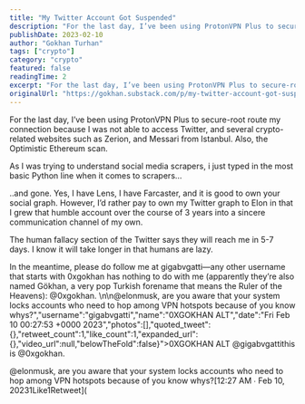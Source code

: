 ```yaml
---
title: "My Twitter Account Got Suspended"
description: "For the last day, I’ve been using ProtonVPN Plus to secure-root route my connection because I was not able to access Twitter, and several crypto-related websites such as Zerion, and Messari from Istanbul."
publishDate: 2023-02-10
author: "Gokhan Turhan"
tags: ["crypto"]
category: "crypto"
featured: false
readingTime: 2
excerpt: "For the last day, I’ve been using ProtonVPN Plus to secure-root route my connection because I was not able to access Twitter, and several crypto-related websites such as Zerion, and Messari from..."
originalUrl: "https://gokhan.substack.com/p/my-twitter-account-got-suspended"
---
```


For the last day, I’ve been using ProtonVPN Plus to secure-root route my connection because I was not able to access Twitter, and several crypto-related websites such as Zerion, and Messari from Istanbul. Also, the Optimistic Ethereum scan.

As I was trying to understand social media scrapers, i just typed in the most basic Python line when it comes to scrapers…

..and gone. Yes, I have Lens, I have Farcaster, and it is good to own your social graph. However, I’d rather pay to own my Twitter graph to Elon in that I grew that humble account over the course of 3 years into a sincere communication channel of my own.

The human fallacy section of the Twitter says they will reach me in 5-7 days. I know it will take longer in that humans are lazy.

In the meantime, please do follow me at gigabvgatti—any other username that starts with 0xgokhan has nothing to do with me (apparently they’re also named Gökhan, a very pop Turkish forename that means the Ruler of the Heavens):
@0xgokhan. \n\n@elonmusk, are you aware that your system locks accounts who need to hop among VPN hotspots because of you know whys?","username":"gigabvgatti","name":"0XGOKHAN ALT","date":"Fri Feb 10 00:27:53 +0000 2023","photos":[],"quoted_tweet":{},"retweet_count":1,"like_count":1,"expanded_url":{},"video_url":null,"belowTheFold":false}">0XGOKHAN ALT @gigabvgattithis is @0xgokhan.

@elonmusk, are you aware that your system locks accounts who need to hop among VPN hotspots because of you know whys?[12:27 AM ∙ Feb 10, 20231Like1Retweet](<TwitterEmbed id="1623841145007505409" />